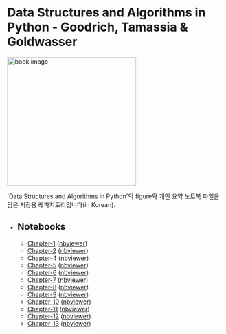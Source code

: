 # Data Structures and Algorithms in Python - Goodrich, Tamassia & Goldwasser

<img width="300" alt="book image" src="https://user-images.githubusercontent.com/20944657/37575289-c26a7386-2b69-11e8-9ef4-d62785235311.jpg">

'Data Structures and Algorithms in Python'의 figure와 개인 요약 노트북 파일을 담은 저장용 레파지토리입니다(in Korean).


- ## Notebooks
    - [Chapter-1](https://github.com/belepi93/data-structure-in-python/blob/master/notebooks/Chapter%201.ipynb) ([nbviewer](https://nbviewer.jupyter.org/github/belepi93/data-structure-in-python/blob/master/notebooks/Chapter%201.ipynb))
    - [Chapter-2](https://github.com/belepi93/data-structure-in-python/blob/master/notebooks/Chapter%202.ipynb) ([nbviewer](https://nbviewer.jupyter.org/github/belepi93/data-structure-in-python/blob/master/notebooks/Chapter%202.ipynb))
    - [Chapter-4](https://github.com/belepi93/data-structure-in-python/blob/master/notebooks/Chapter%204.ipynb) ([nbviewer](https://nbviewer.jupyter.org/github/belepi93/data-structure-in-python/blob/master/notebooks/Chapter%204.ipynb))
    - [Chapter-5](https://github.com/belepi93/data-structure-in-python/blob/master/notebooks/Chapter%205.ipynb) ([nbviewer](https://nbviewer.jupyter.org/github/belepi93/data-structure-in-python/blob/master/notebooks/Chapter%205.ipynb))
    - [Chapter-6](https://github.com/belepi93/data-structure-in-python/blob/master/notebooks/Chapter%206.ipynb) ([nbviewer](https://nbviewer.jupyter.org/github/belepi93/data-structure-in-python/blob/master/notebooks/Chapter%206.ipynb))
    - [Chapter-7](https://github.com/belepi93/data-structure-in-python/blob/master/notebooks/Chapter%207.ipynb) ([nbviewer](https://nbviewer.jupyter.org/github/belepi93/data-structure-in-python/blob/master/notebooks/Chapter%207.ipynb))
    - [Chapter-8](https://github.com/belepi93/data-structure-in-python/blob/master/notebooks/Chapter%208.ipynb) ([nbviewer](https://nbviewer.jupyter.org/github/belepi93/data-structure-in-python/blob/master/notebooks/Chapter%208.ipynb))
    - [Chapter-9](https://github.com/belepi93/data-structure-in-python/blob/master/notebooks/Chapter%209.ipynb) ([nbviewer](https://nbviewer.jupyter.org/github/belepi93/data-structure-in-python/blob/master/notebooks/Chapter%209.ipynb))
    - [Chapter-10](https://github.com/belepi93/data-structure-in-python/blob/master/notebooks/Chapter%2010.ipynb) ([nbviewer](https://nbviewer.jupyter.org/github/belepi93/data-structure-in-python/blob/master/notebooks/Chapter%2010.ipynb))
    - [Chapter-11](https://github.com/belepi93/data-structure-in-python/blob/master/notebooks/Chapter%2011.ipynb) ([nbviewer](https://nbviewer.jupyter.org/github/belepi93/data-structure-in-python/blob/master/notebooks/Chapter%2011.ipynb))
    - [Chapter-12](https://github.com/belepi93/data-structure-in-python/blob/master/notebooks/Chapter%2012.ipynb) ([nbviewer](https://nbviewer.jupyter.org/github/belepi93/data-structure-in-python/blob/master/notebooks/Chapter%2012.ipynb))
    - [Chapter-13](https://github.com/belepi93/data-structure-in-python/blob/master/notebooks/Chapter%2013.ipynb) ([nbviewer](https://nbviewer.jupyter.org/github/belepi93/data-structure-in-python/blob/master/notebooks/Chapter%2013.ipynb))
    